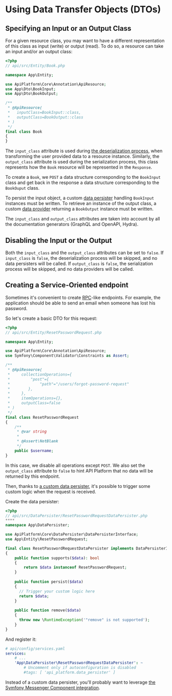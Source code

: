 # Using Data Transfer Objects (DTOs)

## Specifying an Input or an Output Class

For a given resource class, you may want to have a different representation of this class as input (write) or output (read).
To do so, a resource can take an input and/or an output class:

```php
<?php
// api/src/Entity/Book.php

namespace App\Entity;

use ApiPlatform\Core\Annotation\ApiResource;
use App\Dto\BookInput;
use App\Dto\BookOutput;

/**
 * @ApiResource(
 *   inputClass=BookInput::class,
 *   outputClass=BookOutput::class
 * )
 */
final class Book
{
}
```

The `input_class` attribute is used during [the deserialization process](serialization.md), when transforming the user provided data to a resource instance.
Similarly, the `output_class` attribute is used during the serialization process, this class represents how the `Book` resource will be represented in the `Response`.

To create a `Book`, we `POST` a data structure corresponding to the `BookInput` class and get back in the response a data structure corresponding to the `BookOuput` class.

To persist the input object, a custom [data persister](data-persisters.md) handling `BookInput` instances must be written.
To retrieve an instance of the output class, a custom [data provider](data-providers.md) returning a `BookOutput` instance must be written.

The `input_class` and `output_class` attributes are taken into account by all the documentation generators (GraphQL and OpenAPI, Hydra).

## Disabling the Input or the Output

Both the `input_class` and the `output_class` attributes can be set to `false`.
If `input_class` is `false`, the deserialization process will be skipped, and no data persisters will be called.
If `output_class` is `false`, the serialization process will be skipped, and no data providers will be called. 

## Creating a Service-Oriented endpoint

Sometimes it's convenient to create [RPC](https://en.wikipedia.org/wiki/Remote_procedure_call)-like endpoints.
For example, the application should be able to send an email when someone has lost his password.

So let's create a basic DTO for this request:

```php
<?php
// api/src/Entity/ResetPasswordRequest.php

namespace App\Entity;

use ApiPlatform\Core\Annotation\ApiResource;
use Symfony\Component\Validator\Constraints as Assert;

/**
 * @ApiResource(
 *     collectionOperations={
 *         "post"={
 *             "path"="/users/forgot-password-request"
 *        },
 *     },
 *     itemOperations={},
 *     outputClass=false
 * )
 */
final class ResetPasswordRequest
{
    /**
     * @var string
     *
     * @Assert\NotBlank
     */
    public $username;
}
```

In this case, we disable all operations except `POST`. We also set the `output_class` attribute to `false` to hint API Platform that no data will be returned by this endpoint.

Then, thanks to [a custom data persister](data-persisters.md), it's possible to trigger some custom logic when the request is received.

Create the data persister:

```php
<?php
// api/src/DataPersister/ResetPasswordRequestDataPersister.php
****
namespace App\DataPersister;

use ApiPlatform\Core\DataPersister\DataPersisterInterface;
use App\Entity\ResetPasswordRequest;

final class ResetPasswordRequestDataPersister implements DataPersisterInterface
{
    public function supports($data): bool
    {
        return $data instanceof ResetPasswordRequest;
    }
    
    public function persist($data)
    {
      // Trigger your custom logic here
      return $data;
    }
    
    public function remove($data)
    {
      throw new \RuntimeException('"remove" is not supported');
    }
}
```

And register it:

```yaml
# api/config/services.yaml
services:
    # ...
    'App\DataPersister\ResetPasswordRequestDataPersister': ~
        # Uncomment only if autoconfiguration is disabled
        #tags: [ 'api_platform.data_persister' ]
```

Instead of a custom data persister, you'll probably want to leverage [the Symfony Messenger Component integration](messenger.md).
